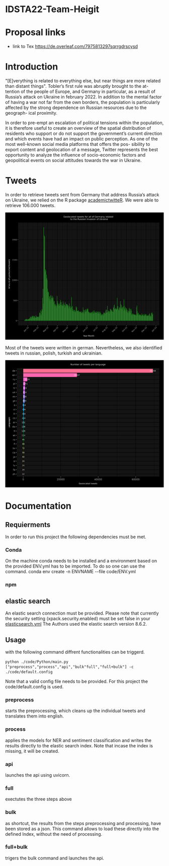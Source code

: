 # IDSTA22-Team-Heigit

# Proposal links

- link to Tex https://de.overleaf.com/7975813297sqrrgdrscysd

# Introduction

"[E]verything is related to everything else, but near things are more related
than distant things". 
Tobler’s first rule was abruptly brought to the at-
tention of the people of Europe, and Germany in particular, as a result of
Russia’s attack on Ukraine in february 2022. In addition to the mental factor
of having a war not far from the own borders, the population is particularly
affected by the strong dependence on Russian resources due to the geograph-
ical proximity. 

In order to pre-empt an escalation of political tensions within the population, 
it is therefore useful to create an overview of the spatial distribution of
residents who support or do not support the government’s current direction
and which events have had an impact on public perception.
As one of the most well-known social media platforms that offers the pos-
sibility to export content and geolocation of a message, Twitter represents
the best opportunity to analyze the influence of socio-economic factors and
geopolitical events on social attitudes towards the war in Ukraine.



# Tweets

In order to retrieve tweets sent from Germany that address Russia’s attack on Ukraine, we relied on the R package [academictwitteR](https://github.com/user/repo/blob/branch/other_file.md). We were able to retrieve 106.000 tweets. 

![My Image](all_tweets_daily.png)









Most of the tweets were written in german. Nevertheless, we also identified tweets in russian, polish, turkish and ukrainian. 

![My Image](langs.png)

# Documentation

## Requierments 

In order to run this project the following dependencies must be met.

### Conda 

On the machine conda needs to be installed and a environment based on the provided ENV.yml has to be imported.
To do so one can use the command.
conda env create -n ENVNAME --file code/ENV.yml


### npm 

## elastic search

An elastic search connection must be provided. Please note that currently the security setting (xpack.security.enabled) must be set false in your [elasticsearch.yml](https://www.elastic.co/guide/en/elasticsearch/reference/current/security-settings.html)
The Authors used the elastic search version 8.6.2.


## Usage

with the following command diffrent functionalities can be triggerd. 
```console
python ./code/Python/main.py ["preprocess","process","api","bulk"full","full+bulk"] -c ./code/default.config
```
Note that a valid config file needs to be provided. For this project the code/default.config is used.
### preprocess
starts the preprocessing, which cleans up the individual tweets and translates them into english.
### process
applies the models for NER and sentiment classification and writes the results directly to the elastic search index.
Note that incase the index is missing, it will be created.
### api
launches the api using uvicorn.
### full 
exectutes the three steps above
### bulk 
as shortcut, the results from the steps preprocessing and processing, have been stored as a json.
This command allows to load these directly into the defined Index, without the need of processing.
### full+bulk
trigers the bulk command and launches the api.


